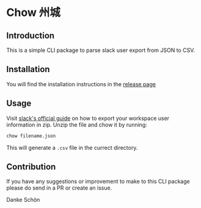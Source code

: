 # Chow 州城

## Introduction

This is a simple CLI package to parse slack user export from JSON to CSV.

## Installation

You will find the installation instructions in the [release page](https://github.com/ichtrojan/chow/releases)

## Usage 

Visit [slack's official guide](https://slack.com/intl/en-ng/help/articles/201658943-export-your-workspace-data) on how to export 
your workspace user information in zip. Unzip the file and chow it by running:

```bash
chow filename.json
```

This will generate a `.csv` file in the currect directory.

## Contribution

If you have any suggestions or improvement to make to this CLI package please do send in a PR or create an issue.

Danke Schön
